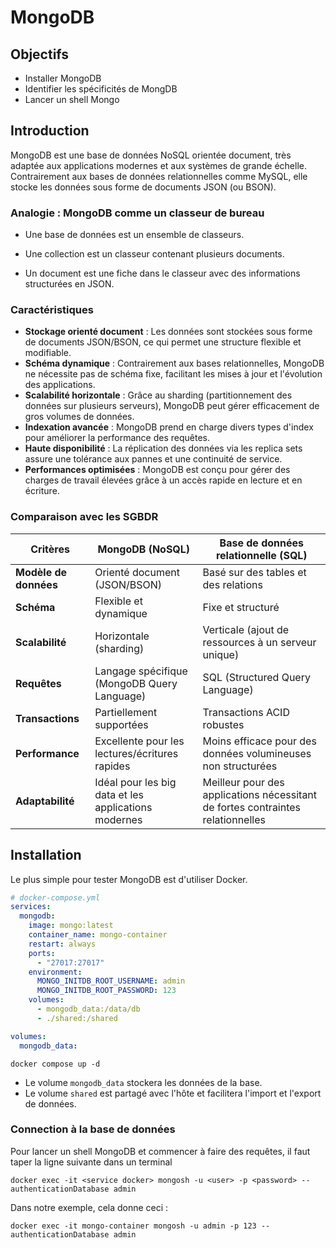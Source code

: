 # MongoDB

## Objectifs

- Installer MongoDB
- Identifier les spécificités de MongDB
- Lancer un shell Mongo

## Introduction

MongoDB est une base de données NoSQL orientée document, très adaptée aux applications modernes et aux systèmes de grande échelle. Contrairement aux bases de données relationnelles comme MySQL, elle stocke les données sous forme de documents JSON (ou BSON).

### Analogie : MongoDB comme un classeur de bureau

- Une base de données est un ensemble de classeurs.

- Une collection est un classeur contenant plusieurs documents.

- Un document est une fiche dans le classeur avec des informations structurées en JSON.

### Caractéristiques

- **Stockage orienté document** : Les données sont stockées sous forme de documents JSON/BSON, ce qui permet une structure flexible et modifiable.
- **Schéma dynamique** : Contrairement aux bases relationnelles, MongoDB ne nécessite pas de schéma fixe, facilitant les mises à jour et l'évolution des applications.
- **Scalabilité horizontale** : Grâce au sharding (partitionnement des données sur plusieurs serveurs), MongoDB peut gérer efficacement de gros volumes de données.
- **Indexation avancée** : MongoDB prend en charge divers types d'index pour améliorer la performance des requêtes.
- **Haute disponibilité** : La réplication des données via les replica sets assure une tolérance aux pannes et une continuité de service.
- **Performances optimisées** : MongoDB est conçu pour gérer des charges de travail élevées grâce à un accès rapide en lecture et en écriture.

### Comparaison avec les SGBDR

| **Critères**            | **MongoDB (NoSQL)** | **Base de données relationnelle (SQL)** |
|-------------------------|---------------------|-----------------------------------------|
| **Modèle de données**   | Orienté document (JSON/BSON) | Basé sur des tables et des relations |
| **Schéma**             | Flexible et dynamique | Fixe et structuré |
| **Scalabilité**        | Horizontale (sharding) | Verticale (ajout de ressources à un serveur unique) |
| **Requêtes**          | Langage spécifique (MongoDB Query Language) | SQL (Structured Query Language) |
| **Transactions**       | Partiellement supportées | Transactions ACID robustes |
| **Performance**       | Excellente pour les lectures/écritures rapides | Moins efficace pour des données volumineuses non structurées |
| **Adaptabilité**      | Idéal pour les big data et les applications modernes | Meilleur pour des applications nécessitant de fortes contraintes relationnelles |

## Installation
Le plus simple pour tester MongoDB est d'utiliser Docker.

```yaml
# docker-compose.yml
services:
  mongodb:
    image: mongo:latest
    container_name: mongo-container
    restart: always
    ports:
      - "27017:27017"
    environment:
      MONGO_INITDB_ROOT_USERNAME: admin
      MONGO_INITDB_ROOT_PASSWORD: 123
    volumes:
      - mongodb_data:/data/db
      - ./shared:/shared

volumes:
  mongodb_data:
```

```
docker compose up -d
```

- Le volume `mongodb_data` stockera les données de la base.
- Le volume `shared` est partagé avec l'hôte et facilitera l'import et l'export de données.

### Connection à la base de données

Pour lancer un shell MongoDB et commencer à faire des requêtes, il faut taper la ligne suivante dans un terminal

```
docker exec -it <service docker> mongosh -u <user> -p <password> --authenticationDatabase admin
```

Dans notre exemple, cela donne ceci : 

```
docker exec -it mongo-container mongosh -u admin -p 123 --authenticationDatabase admin
```


